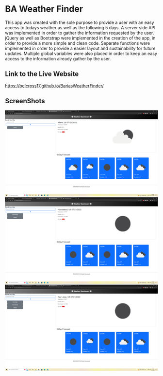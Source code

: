 # BA Weather Finder
This app was created with the sole purpose to provide a user with an easy access to todays weather as well as the following 5 days. A server side API was implemented in order to gather the information requested by the user. jQuery as well as Bootstrap were implemented in the creation of the app, in order to provide a more simple and clean code. Separate functions were implemented in order to provide a easier layout and sustainability for future updates. Multiple global variables were also placed in order to keep an easy access to the information already gather by the user. 

## Link to the Live Website
https://belcross17.github.io/BariasWeatherFinder/

## ScreenShots 
![screenshot](./assets/images/Screenshot%20(31).png)
![screenshot](./assets/images/Screenshot%20(32).png)
![screenshot](./assets/images/Screenshot%20(33).png)
